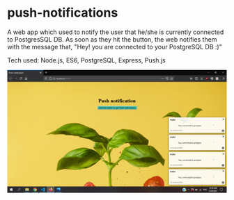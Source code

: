 # push-notifications
A web app which used to notify the user that he/she is currently connected to PostgresSQL DB. As soon as they hit the button, the web notifies them with the message that,
"Hey! you are connected to your PostgreSQL DB :)"

Tech used: Node.js, ES6, PostgreSQL, Express, Push.js

![](/Screenshot.png)



